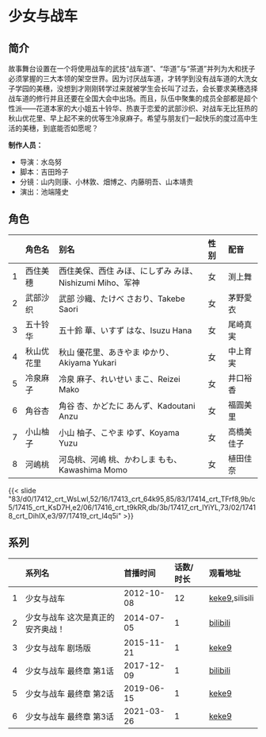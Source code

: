 # 少女与战车


## 简介

故事舞台设置在一个将使用战车的武技“战车道”、“华道”与“茶道”并列为大和抚子必须掌握的三大本领的架空世界。因为讨厌战车道，才转学到没有战车道的大洗女子学园的美穗，没想到才刚刚转学过来就被学生会长叫了过去，会长要求美穗选择战车道的修行并且还要在全国大会中出场。而且，队伍中聚集的成员全部都是超个性派——花道本家的大小姐五十铃华、热衷于恋爱的武部沙织、对战车无比狂热的秋山优花里、早上起不来的优等生冷泉麻子。希望与朋友们一起快乐的度过高中生活的美穗，到底能否如愿呢？

**制作人员：**
- 导演：水岛努
- 脚本：吉田玲子
- 分镜：山内则康、小林敦、畑博之、内藤明吾、山本靖贵
- 演出：池端隆史

## 角色

|     |   角色名   |   别名  | 性别 |  配音  |
|:--- |:------  |:----      |:---  |:--   |
| 1 | 西住美穗 | 西住美保、西住 みほ、にしずみ みほ、Nishizumi Miho、军神 | 女 | 渕上舞 |
| 2 | 武部沙织 | 武部 沙織、たけべ さおり、Takebe Saori | 女 | 茅野愛衣 |
| 3 | 五十铃华 | 五十鈴 華、いすず はな、Isuzu Hana | 女 | 尾崎真実 |
| 4 | 秋山优花里 | 秋山 優花里、あきやま ゆかり、Akiyama Yukari | 女 | 中上育実 |
| 5 | 冷泉麻子 | 冷泉 麻子、れいせい まこ、Reizei Mako | 女 | 井口裕香 |
| 6 | 角谷杏 | 角谷 杏、かどたに あんず、Kadoutani Anzu | 女 | 福圓美里 |
| 7 | 小山柚子 | 小山 柚子、こやま ゆず、Koyama Yuzu | 女 | 高橋美佳子 |
| 8 | 河嶋桃 | 河岛桃、河嶋 桃、かわしま もも、Kawashima Momo | 女 | 植田佳奈 |

{{< slide "83/d0/17412_crt_WsLwl,52/16/17413_crt_64k95,85/83/17414_crt_TFrf8,9b/c5/17415_crt_KsD7H,e2/06/17416_crt_t9kRR,db/3b/17417_crt_lYiYL,73/02/17418_crt_DihIX,e3/97/17419_crt_l4q5i" >}}

## 系列

|     |   系列名   |   首播时间  | 话数/时长  | 观看地址 |
|:---  |:------    |:----      |:---       |:---  |
| 1 | 少女与战车 | 2012-10-08 | 12 | [keke9](https://www.keke9.app/search?k=少女与战车),silisili  |
| 2 | 少女与战车 这次是真正的安齐奥战！ | 2014-07-05 | 1 | [bilibili](https://www.bilibili.com/video/BV1Qx411b7YG)  |
| 3 | 少女与战车 剧场版 | 2015-11-21 | 1 | [keke9](https://www.keke9.app/search?k=少女与战车)  |
| 4 | 少女与战车 最终章 第1话 | 2017-12-09 | 1 | [bilibili](https://www.bilibili.com/video/BV1sW411g72B)  |
| 5 | 少女与战车 最终章 第2话 | 2019-06-15 | 1 | [keke9](https://www.keke9.app/search?k=少女与战车)  |
| 6 | 少女与战车 最终章 第3话 | 2021-03-26 | 1 | [keke9](https://www.keke9.app/search?k=少女与战车)  |



